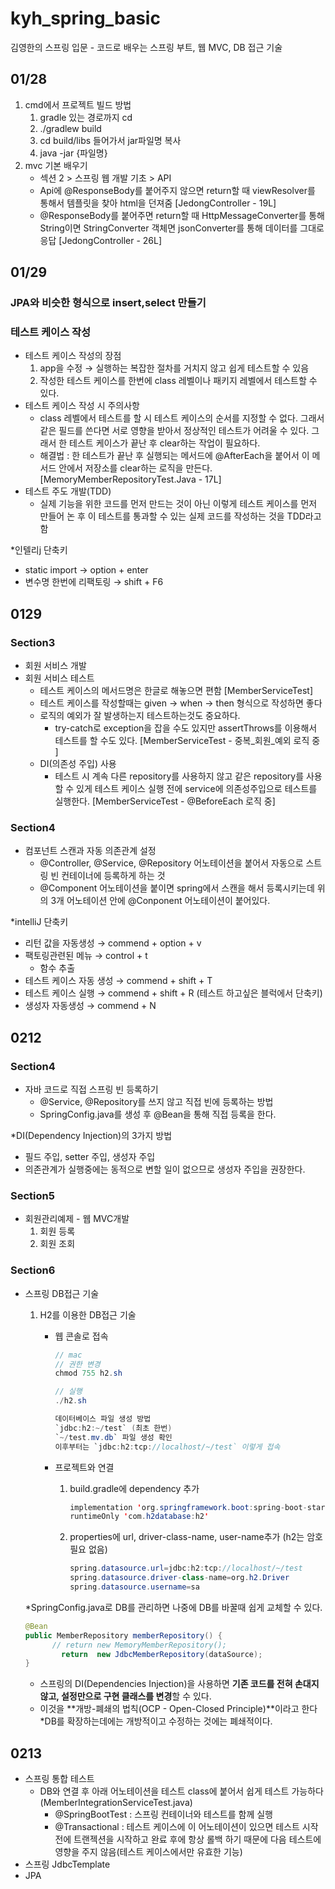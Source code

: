 # kyh_spring_basic
김영한의 스프링 입문 - 코드로 배우는 스프링 부트, 웹 MVC, DB 접근 기술

## 01/28
1. cmd에서 프로젝트 빌드 방법
    1. gradle 있는 경로까지 cd
    2. ./gradlew build
    3. cd build/libs 들어가서 jar파일명 복사
    4. java -jar {파일명}
2. mvc 기본 배우기
   - 섹션 2 > 스프링 웹 개발 기초 > API
   - Api에 @ResponseBody를 붙어주지 않으면 return할 때 viewResolver를 통해서 템플릿을 찾아 html을 던져줌 [JedongController - 19L]
   - @ResponseBody를 붙어주면 return할 때 HttpMessageConverter를 통해 String이면 StringConverter 객체면 jsonConverter를 통해 데이터를 그대로 응답 [JedongController - 26L]

## 01/29
### JPA와 비슷한 형식으로 insert,select 만들기

### 테스트 케이스 작성

- 테스트 케이스 작성의 장점
  1. app을 수정 → 실행하는 복잡한 절차를 거치지 않고 쉽게 테스트할 수 있음
  2. 작성한 테스트 케이스를 한번에 class 레벨이나 패키지 레벨에서 테스트할 수 있다.
- 테스트 케이스 작성 시 주의사항
   - class 레벨에서 테스트를 할 시 테스트 케이스의 순서를 지정할 수 없다. 그래서 같은 필드를 쓴다면 서로 영향을 받아서 정상적인 테스트가 어려울 수 있다.
     그래서 한 테스트 케이스가 끝난 후 clear하는 작업이 필요하다.
   - 해결법 : 한 테스트가 끝난 후 실행되는 메서드에 @AfterEach을 붙어서 이 메서드 안에서 저장소를 clear하는 로직을 만든다. [MemoryMemberRepositoryTest.Java - 17L]
- 테스트 주도 개발(TDD)
   - 실제 기능을 위한 코드를 먼저 만드는 것이 아닌 이렇게 테스트 케이스를 먼저 만들어 논 후 이 테스트를 통과할 수 있는 실제 코드를 작성하는 것을 TDD라고 함

*인텔리j 단축키
- static import → option + enter
- 변수명 한번에 리팩토링 → shift + F6

## 0129

### Section3

- 회원 서비스 개발
- 회원 서비스 테스트
    - 테스트 케이스의 메서드명은 한글로 해놓으면 편함 [MemberServiceTest]
    - 테스트 케이스를 작성할때는 given → when → then 형식으로 작성하면 좋다
    - 로직의 예외가 잘 발생하는지 테스트하는것도 중요하다.
        - try-catch로 exception을 잡을 수도 있지만 assertThrows를 이용해서 테스트를 할 수도 있다. [MemberServiceTest - 중복_회원_예외 로직 중 ]
    - DI(의존성 주입) 사용
        - 테스트 시 계속 다른 repository를 사용하지 않고 같은 repository를 사용할 수 있게 테스트 케이스 실행 전에 service에 의존성주입으로 테스트를 실행한다. [MemberServiceTest - @BeforeEach 로직 중]

### Section4

- 컴포넌트 스캔과 자동 의존관계 설정
    - @Controller, @Service, @Repository 어노테이션을 붙어서 자동으로 스트링 빈 컨테이너에 등록하게 하는 것
    - @Component 어노테이션을 붙이면 spring에서 스캔을 해서 등록시키는데 위의 3개 어노테이션 안에 @Conponent 어노테이션이 붙어있다.

*intelliJ 단축키

- 리턴 값을 자동생성 → commend + option + v
- 팩토링관련된 메뉴 → control + t
    - 함수 추출
- 테스트 케이스 자동 생성 → commend + shift + T
- 테스트 케이스 실행 → commend + shift + R (테스트 하고싶은 블럭에서 단축키)
- 생성자 자동생성 → commend + N

## 0212

### Section4

- 자바 코드로 직접 스프링 빈 등록하기
    - @Service, @Repository를 쓰지 않고 직접 빈에 등록하는 방법
    - SpringConfig.java를 생성 후 @Bean을 통해 직접 등록을 한다.


*DI(Dependency Injection)의 3가지 방법

- 필드 주입, setter 주입, 생성자 주입
- 의존관계가 실행중에는 동적으로 변할 일이 없으므로 생성자 주입을 권장한다.

### Section5

- 회원관리예제  - 웹 MVC개발
    1. 회원 등록
    2. 회원 조회

### Section6

- 스프링 DB접근 기술
    1. H2를 이용한 DB접근 기술
        - 웹 콘솔로 접속

            ```java
            // mac
            // 권한 변경
            chmod 755 h2.sh
            
            // 실행
            ./h2.sh
            
            데이터베이스 파일 생성 방법
            `jdbc:h2:~/test` (최초 한번)
            `~/test.mv.db` 파일 생성 확인
            이후부터는 `jdbc:h2:tcp://localhost/~/test` 이렇게 접속
            ```

        - 프로젝트와 연결
            1. build.gradle에 dependency 추가

                ```java
                implementation 'org.springframework.boot:spring-boot-starter-jdbc'
                runtimeOnly 'com.h2database:h2'
                ```

            2. properties에 url, driver-class-name, user-name추가 (h2는 암호 필요 없음)

                ```java
                spring.datasource.url=jdbc:h2:tcp://localhost/~/test
                spring.datasource.driver-class-name=org.h2.Driver
                spring.datasource.username=sa
                ```

    *SpringConfig.java로 DB를 관리하면 나중에 DB를 바꿀때 쉽게 교체할 수 있다.
    
    ```java
    @Bean
    public MemberRepository memberRepository() {
    	  // return new MemoryMemberRepository();  
    		return  new JdbcMemberRepository(dataSource);
    }
    ```
    
    - 스프링의 DI(Dependencies Injection)을 사용하면 **기존 코드를 전혀 손대지 않고, 설정만으로 구현 클래스를 변경**할 수 있다.
    - 이것을 **개방-폐쇄의 법칙(OCP - Open-Closed Principle)**이라고 한다 *DB를 확장하는데에는 개방적이고 수정하는 것에는 폐쇄적이다.

## 0213

- 스프링 통합 테스트
    - DB와 연결 후 아래 어노테이션을 테스트 class에 붙어서 쉽게 테스트 가능하다(MemberIntegrationServiceTest.java)
        - @SpringBootTest : 스프링 컨테이너와 테스트를 함께 실행
        - @Transactional : 테스트 케이스에 이 어노테이션이 있으면 테스트 시작전에 트랜젝션을 시작하고 완료 후에 항상 롤백 하기 때문에 다음 테스트에 영향을 주지 않음(테스트 케이스에서만 유효한 기능)
- 스프링 JdbcTemplate
- JPA